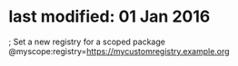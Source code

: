# last modified: 01 Jan 2016
; Set a new registry for a scoped package
@myscope:registry=https://mycustomregistry.example.org
